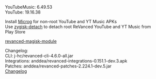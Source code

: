 YouTubeMusic: 6.49.53  
YouTube: 19.16.38  

Install [Microg](https://github.com/ReVanced/GmsCore/releases) for non-root YouTube and YT Music APKs  
Use [zygisk-detach](https://github.com/j-hc/zygisk-detach) to detach root ReVanced YouTube and YT Music from Play Store  

[revanced-magisk-module](https://github.com/j-hc/revanced-magisk-module)  

Changelog:  
CLI: j-hc/revanced-cli-4.6.0-all.jar  
Integrations: anddea/revanced-integrations-0.151.1-dev.3.apk  
Patches: anddea/revanced-patches-2.224.1-dev.5.jar  
[Changelog](https://github.com/anddea/revanced-patches/releases/tag/vdev.5)  
